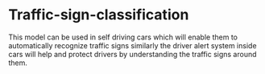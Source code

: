 # Traffic-sign-classification

This model can be used in self driving cars which will enable them to automatically recognize traffic signs similarly the driver alert system inside cars will help and protect drivers by understanding the traffic signs around them.
